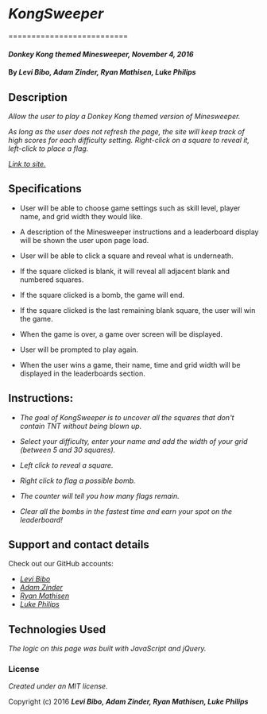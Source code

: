 # _KongSweeper_
==========================

#### _Donkey Kong themed Minesweeper, November 4, 2016_

#### By _**Levi Bibo, Adam Zinder, Ryan Mathisen, Luke Philips**_

## Description

_Allow the user to play a Donkey Kong themed version of Minesweeper._

_As long as the user does not refresh the page, the site will keep track of high scores for each difficulty setting.  Right-click on a square to reveal it, left-click to place a flag._

_[Link to site.](http://levibibo.github.io/minesweeper)_

## Specifications

* User will be able to choose game settings such as skill level, player name, and grid width they would like.

* A description of the Minesweeper instructions and a leaderboard display will be shown the user upon page load.

* User will be able to click a square and reveal what is underneath.
 * If the square clicked is blank, it will reveal all adjacent blank and numbered squares.
 * If the square clicked is a bomb, the game will end.
 * If the square clicked is the last remaining blank square, the user will win the game.

* When the game is over, a game over screen will be displayed.
 * User will be prompted to play again.

* When the user wins a game, their name, time and grid width will be displayed in the leaderboards section.

## Instructions:

* _The goal of KongSweeper is to uncover all the squares that don't contain TNT without being blown up._

* _Select your difficulty, enter your name and add the width of your grid (between 5 and 30 squares)._

* _Left click to reveal a square._

* _Right click to flag a possible bomb._

* _The counter will tell you how many flags remain._

* _Clear all the bombs in the fastest time and earn your spot on the leaderboard!_

## Support and contact details

Check out our GitHub accounts:
* _[Levi Bibo](https://www.github.com/levibibo)_
* _[Adam Zinder](https://www.github.com/azinder1)_
* _[Ryan Mathisen](https://github.com/rtmath)_
* _[Luke Philips](https://github.com/lukeephilips)_

## Technologies Used

_The logic on this page was built with JavaScript and jQuery._

### License

*Created under an MIT license.*

Copyright (c) 2016 **_Levi Bibo, Adam Zinder, Ryan Mathisen, Luke Philips_**
